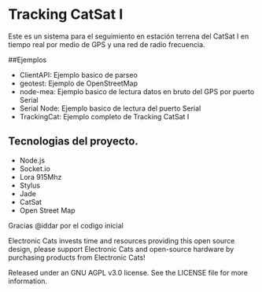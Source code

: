 # Tracking CatSat I

Este es un sistema para el seguimiento en estación terrena del CatSat I en tiempo real por medio de GPS y una red de radio frecuencia.

##Ejemplos

- ClientAPI: Ejemplo basico de parseo
- geotest: Ejemplo de OpenStreetMap
- node-mea: Ejemplo basico de lectura datos en bruto del GPS por puerto Serial
- Serial Node: Ejemplo basico de lectura del puerto Serial
- TrackingCat:  Ejemplo completo de Tracking CatSat I

## Tecnologias del proyecto.

- Node.js
- Socket.io
- Lora 915Mhz
- Stylus
- Jade
- CatSat
- Open Street Map

Gracias @iddar por el codigo inicial

Electronic Cats invests time and resources providing this open source design, please support Electronic Cats and open-source hardware by purchasing products from Electronic Cats!

Released under an GNU AGPL v3.0 license. See the LICENSE file for more information.
